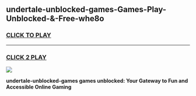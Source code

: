 
## undertale-unblocked-games-Games-Play-Unblocked-&-Free-whe8o
<h3>
<a href="https://premium76.site?title=undertale-unblocked-games&ref=24A">CLICK TO PLAY</a></h3>
<hr>

<h3>
<a href="https://premium76.site?title=undertale-unblocked-games&ref=24A">CLICK 2 PLAY</a>
  
</h3>

<a href="https://premium76.site?title=undertale-unblocked-games&ref=24A"><img src="https://clearcache.store/games.png"></a>


**undertale-unblocked-games games unblocked: Your Gateway to Fun and Accessible Online Gaming**
